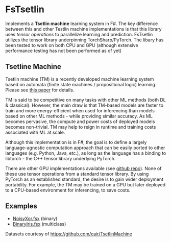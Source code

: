 # FsTsetlin

Implements a **Tsetlin machine** learning system in F#. The key difference between this and other Testlin machine implementations is that this library uses *tensor operations* to parallelize learning and prediction. FsTsetlin utilizes the tensor library underpinning TorchSharp/PyTorch. The libary has been tested to work on both CPU and GPU (although extensive performance testing has not been performed as of yet)

## Tsetline Machine 
Tsetlin machine (TM) is a recently developed machine learning system based on automata (finite state machines / propositional logic) learning. Please see [this paper](https://arxiv.org/abs/1804.01508) for details. 

TM is said to be competitive on many tasks with other ML methods (both DL & classical). However, the main draw is that TM-based models are faster to train and more energy-efficient when used for inferencing than models based on other ML methods - while providing similar accuracy. As ML becomes pervasive, the compute and power costs of deployed models becomes non-trivial. TM may help to reign in runtime and training costs associated with ML at scale.

Although this implementation is in F#, the goal is to define a largely language-agnostic computation approach that can be easily ported to other languages (e.g. Python, Java, etc.), as long as the language has a binding to libtorch - the C++ tensor library underlying PyTorch.

There are other GPU implementations available (see [github repo](https://github.com/cair/TsetlinMachine)). None of these use tensor operations from a standard tensor library. By using PyTorch as an established standard, the desire is to gain wider deployment portability. For example, the TM may be trained on a GPU but later deployed to a CPU-based environment for inferencing, to save costs.

## Examples

- [NoisyXor.fsx](/FsTsetlin/models/NoisyXor.fsx) (binary)
- [BinaryIris.fsx](/FsTsetlin/models/BinaryIris.fsx) (multiclass)

Datasets courtesy of https://github.com/cair/TsetlinMachine
